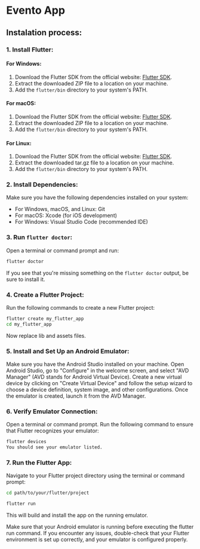 # Evento App
## Instalation process:

### 1. Install Flutter:

#### For Windows:

1. Download the Flutter SDK from the official website: [Flutter SDK](https://flutter.dev/docs/get-started/install/windows).
2. Extract the downloaded ZIP file to a location on your machine.
3. Add the `flutter/bin` directory to your system's PATH.

#### For macOS:

1. Download the Flutter SDK from the official website: [Flutter SDK](https://flutter.dev/docs/get-started/install/macos).
2. Extract the downloaded ZIP file to a location on your machine.
3. Add the `flutter/bin` directory to your system's PATH.

#### For Linux:

1. Download the Flutter SDK from the official website: [Flutter SDK](https://flutter.dev/docs/get-started/install/linux).
2. Extract the downloaded tar.gz file to a location on your machine.
3. Add the `flutter/bin` directory to your system's PATH.

### 2. Install Dependencies:

Make sure you have the following dependencies installed on your system:

- For Windows, macOS, and Linux: Git
- For macOS: Xcode (for iOS development)
- For Windows: Visual Studio Code (recommended IDE)

### 3. Run `flutter doctor`:

Open a terminal or command prompt and run:

```bash
flutter doctor
```
If you see that you're missing something on the `flutter doctor` output, be sure to install it.

### 4. Create a Flutter Project:
Run the following commands to create a new Flutter project:

```bash
flutter create my_flutter_app
cd my_flutter_app
```

Now replace lib and assets files.

### 5. Install and Set Up an Android Emulator:

Make sure you have the Android Studio installed on your machine.
Open Android Studio, go to "Configure" in the welcome screen, and select "AVD Manager" (AVD stands for Android Virtual Device).
Create a new virtual device by clicking on "Create Virtual Device" and follow the setup wizard to choose a device definition, system image, and other configurations.
Once the emulator is created, launch it from the AVD Manager.

### 6. Verify Emulator Connection:

Open a terminal or command prompt.
Run the following command to ensure that Flutter recognizes your emulator:
```bash
flutter devices
You should see your emulator listed.
```

### 7. Run the Flutter App:

Navigate to your Flutter project directory using the terminal or command prompt:

```bash
cd path/to/your/flutter/project
```

```bash
flutter run
```
This will build and install the app on the running emulator.

Make sure that your Android emulator is running before executing the flutter run command. If you encounter any issues, double-check that your Flutter environment is set up correctly, and your emulator is configured properly.